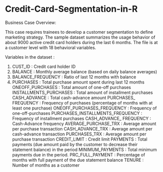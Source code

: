 # Credit-Card-Segmentation-in-R

Business Case Overview:

This case requires trainees to develop a customer segmentation to define marketing strategy. The
sample dataset summarizes the usage behavior of about 9000 active credit card holders during the
last 6 months. The file is at a customer level with 18 behavioral variables.


Variables in the dataset :

1. CUST_ID                          : Credit card holder ID
2. BALANCE                          : Monthly average balance (based on daily balance averages)
3. BALANCE_FREQUENCY                : Ratio of last 12 months with balance
4. PURCHASES                        : Total purchase amount spent during last 12 months
ONEOFF_PURCHASES                 : Total amount of one-off purchases
INSTALLMENTS_PURCHASES           : Total amount of installment purchases
CASH_ADVANCE                     : Total cash-advance amount
PURCHASES_ FREQUENCY             : Frequency of purchases (percentage of months with at least one purchase)
ONEOFF_PURCHASES_FREQUENCY       : Frequency of one-off-purchases
PURCHASES_INSTALLMENTS_FREQUENCY : Frequency of installment purchases
CASH_ADVANCE_ FREQUENCY          : Cash-Advance frequency
AVERAGE_PURCHASE_TRX             : Average amount per purchase transaction
CASH_ADVANCE_TRX                 : Average amount per cash-advance transaction
PURCHASES_TRX                    : Average amount per purchase transaction
CREDIT_LIMIT                     : Credit limit
PAYMENTS                         : Total payments (due amount paid by the customer to decrease their statement balance) in the period
MINIMUM_PAYMENTS                 : Total minimum payments due in the period.
PRC_FULL_PAYMENT                 : Percentage of months with full payment of the due statement balance
TENURE                           : Number of months as a customer
